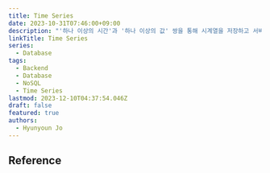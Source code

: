 ```yaml
---
title: Time Series
date: 2023-10-31T07:46:00+09:00
description: "'하나 이상의 시간'과 '하나 이상의 값' 쌍을 통해 시계열을 저장하고 서비스하는데 최적화된 소프트웨어 시스템"
linkTitle: Time Series
series:
  - Database
tags:
  - Backend
  - Database
  - NoSQL
  - Time Series
lastmod: 2023-12-10T04:37:54.046Z
draft: false
featured: true
authors:
  - Hyunyoun Jo
---
```


## Reference

